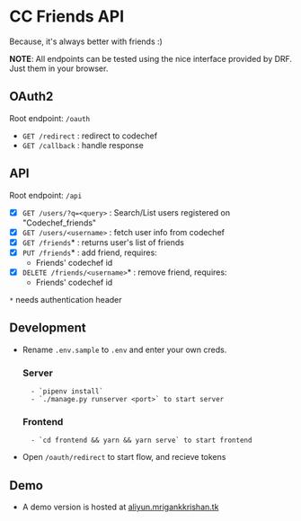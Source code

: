 # CC Friends API
Because, it's always better with friends :)

**NOTE**: All endpoints can be tested using the nice interface provided by DRF. Just them in your browser.

## OAuth2
Root endpoint: `/oauth`
- `GET /redirect` : redirect to codechef
- `GET /callback` : handle response

## API 
Root endpoint: `/api`

- [x] `GET /users/?q=<query>` : Search/List users registered on "Codechef_friends"
- [x] `GET /users/<username>` : fetch user info from codechef
- [x] `GET /friends`* : returns user's list of friends
- [x] `PUT /friends`* : add friend, requires:
	- Friends' codechef id
- [x] `DELETE /friends/<username>`* : remove friend, requires:
	- Friends' codechef id

`*` needs authentication header

## Development
- Rename `.env.sample` to `.env` and enter your own creds.
	### Server
		- `pipenv install` 
		- `./manage.py runserver <port>` to start server
	### Frontend
		- `cd frontend && yarn && yarn serve` to start frontend
- Open `/oauth/redirect` to start flow, and recieve tokens

## Demo
- A demo version is hosted at [aliyun.mrigankkrishan.tk](https://aliyun.mrigankkrishan.tk)
